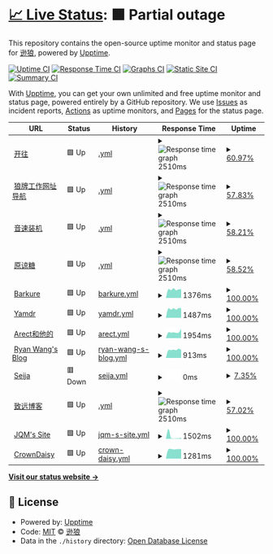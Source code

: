 # [📈 Live Status](https://volfclub.github.io/travellings-upptime): <!--live status--> **🟧 Partial outage**

This repository contains the open-source uptime monitor and status page for [逊狼](volf.club), powered by [Upptime](https://github.com/upptime/upptime).

[![Uptime CI](https://github.com/volfclub/travellings-upptime/workflows/Uptime%20CI/badge.svg)](https://github.com/volfclub/travellings-upptime/actions?query=workflow%3A%22Uptime+CI%22)
[![Response Time CI](https://github.com/volfclub/travellings-upptime/workflows/Response%20Time%20CI/badge.svg)](https://github.com/volfclub/travellings-upptime/actions?query=workflow%3A%22Response+Time+CI%22)
[![Graphs CI](https://github.com/volfclub/travellings-upptime/workflows/Graphs%20CI/badge.svg)](https://github.com/volfclub/travellings-upptime/actions?query=workflow%3A%22Graphs+CI%22)
[![Static Site CI](https://github.com/volfclub/travellings-upptime/workflows/Static%20Site%20CI/badge.svg)](https://github.com/volfclub/travellings-upptime/actions?query=workflow%3A%22Static+Site+CI%22)
[![Summary CI](https://github.com/volfclub/travellings-upptime/workflows/Summary%20CI/badge.svg)](https://github.com/volfclub/travellings-upptime/actions?query=workflow%3A%22Summary+CI%22)

With [Upptime](https://upptime.js.org), you can get your own unlimited and free uptime monitor and status page, powered entirely by a GitHub repository. We use [Issues](https://github.com/volfclub/travellings-upptime/issues) as incident reports, [Actions](https://github.com/volfclub/travellings-upptime/actions) as uptime monitors, and [Pages](https://volfclub.github.io/travellings-upptime) for the status page.

<!--start: status pages-->
<!-- This summary is generated by Upptime (https://github.com/upptime/upptime) -->
<!-- Do not edit this manually, your changes will be overwritten -->
<!-- prettier-ignore -->
| URL | Status | History | Response Time | Uptime |
| --- | ------ | ------- | ------------- | ------ |
| <img alt="" src="https://favicons.githubusercontent.com/travellings.now.sh" height="13"> [开往](https://travellings.now.sh) | 🟩 Up | [.yml](https://github.com/volfclub/travellings-upptime/commits/HEAD/history/.yml) | <details><summary><img alt="Response time graph" src="./graphs//response-time-week.png" height="20"> 2510ms</summary><br><a href="https://volfclub.github.io/travellings-upptime/history/"><img alt="Response time 2510" src="https://img.shields.io/endpoint?url=https%3A%2F%2Fraw.githubusercontent.com%2Fvolfclub%2Ftravellings-upptime%2FHEAD%2Fapi%2F%2Fresponse-time.json"></a><br><a href="https://volfclub.github.io/travellings-upptime/history/"><img alt="24-hour response time 2510" src="https://img.shields.io/endpoint?url=https%3A%2F%2Fraw.githubusercontent.com%2Fvolfclub%2Ftravellings-upptime%2FHEAD%2Fapi%2F%2Fresponse-time-day.json"></a><br><a href="https://volfclub.github.io/travellings-upptime/history/"><img alt="7-day response time 2510" src="https://img.shields.io/endpoint?url=https%3A%2F%2Fraw.githubusercontent.com%2Fvolfclub%2Ftravellings-upptime%2FHEAD%2Fapi%2F%2Fresponse-time-week.json"></a><br><a href="https://volfclub.github.io/travellings-upptime/history/"><img alt="30-day response time 2510" src="https://img.shields.io/endpoint?url=https%3A%2F%2Fraw.githubusercontent.com%2Fvolfclub%2Ftravellings-upptime%2FHEAD%2Fapi%2F%2Fresponse-time-month.json"></a><br><a href="https://volfclub.github.io/travellings-upptime/history/"><img alt="1-year response time 2510" src="https://img.shields.io/endpoint?url=https%3A%2F%2Fraw.githubusercontent.com%2Fvolfclub%2Ftravellings-upptime%2FHEAD%2Fapi%2F%2Fresponse-time-year.json"></a></details> | <details><summary><a href="https://volfclub.github.io/travellings-upptime/history/">60.97%</a></summary><a href="https://volfclub.github.io/travellings-upptime/history/"><img alt="All-time uptime 60.97%" src="https://img.shields.io/endpoint?url=https%3A%2F%2Fraw.githubusercontent.com%2Fvolfclub%2Ftravellings-upptime%2FHEAD%2Fapi%2F%2Fuptime.json"></a><br><a href="https://volfclub.github.io/travellings-upptime/history/"><img alt="24-hour uptime 60.97%" src="https://img.shields.io/endpoint?url=https%3A%2F%2Fraw.githubusercontent.com%2Fvolfclub%2Ftravellings-upptime%2FHEAD%2Fapi%2F%2Fuptime-day.json"></a><br><a href="https://volfclub.github.io/travellings-upptime/history/"><img alt="7-day uptime 60.97%" src="https://img.shields.io/endpoint?url=https%3A%2F%2Fraw.githubusercontent.com%2Fvolfclub%2Ftravellings-upptime%2FHEAD%2Fapi%2F%2Fuptime-week.json"></a><br><a href="https://volfclub.github.io/travellings-upptime/history/"><img alt="30-day uptime 60.97%" src="https://img.shields.io/endpoint?url=https%3A%2F%2Fraw.githubusercontent.com%2Fvolfclub%2Ftravellings-upptime%2FHEAD%2Fapi%2F%2Fuptime-month.json"></a><br><a href="https://volfclub.github.io/travellings-upptime/history/"><img alt="1-year uptime 60.97%" src="https://img.shields.io/endpoint?url=https%3A%2F%2Fraw.githubusercontent.com%2Fvolfclub%2Ftravellings-upptime%2FHEAD%2Fapi%2F%2Fuptime-year.json"></a></details>
| <img alt="" src="https://favicons.githubusercontent.com/www.volf.club" height="13"> [狼牌工作网址导航](https://www.volf.club) | 🟩 Up | [.yml](https://github.com/volfclub/travellings-upptime/commits/HEAD/history/.yml) | <details><summary><img alt="Response time graph" src="./graphs//response-time-week.png" height="20"> 2510ms</summary><br><a href="https://volfclub.github.io/travellings-upptime/history/"><img alt="Response time 2510" src="https://img.shields.io/endpoint?url=https%3A%2F%2Fraw.githubusercontent.com%2Fvolfclub%2Ftravellings-upptime%2FHEAD%2Fapi%2F%2Fresponse-time.json"></a><br><a href="https://volfclub.github.io/travellings-upptime/history/"><img alt="24-hour response time 2510" src="https://img.shields.io/endpoint?url=https%3A%2F%2Fraw.githubusercontent.com%2Fvolfclub%2Ftravellings-upptime%2FHEAD%2Fapi%2F%2Fresponse-time-day.json"></a><br><a href="https://volfclub.github.io/travellings-upptime/history/"><img alt="7-day response time 2510" src="https://img.shields.io/endpoint?url=https%3A%2F%2Fraw.githubusercontent.com%2Fvolfclub%2Ftravellings-upptime%2FHEAD%2Fapi%2F%2Fresponse-time-week.json"></a><br><a href="https://volfclub.github.io/travellings-upptime/history/"><img alt="30-day response time 2510" src="https://img.shields.io/endpoint?url=https%3A%2F%2Fraw.githubusercontent.com%2Fvolfclub%2Ftravellings-upptime%2FHEAD%2Fapi%2F%2Fresponse-time-month.json"></a><br><a href="https://volfclub.github.io/travellings-upptime/history/"><img alt="1-year response time 2510" src="https://img.shields.io/endpoint?url=https%3A%2F%2Fraw.githubusercontent.com%2Fvolfclub%2Ftravellings-upptime%2FHEAD%2Fapi%2F%2Fresponse-time-year.json"></a></details> | <details><summary><a href="https://volfclub.github.io/travellings-upptime/history/">57.83%</a></summary><a href="https://volfclub.github.io/travellings-upptime/history/"><img alt="All-time uptime 57.83%" src="https://img.shields.io/endpoint?url=https%3A%2F%2Fraw.githubusercontent.com%2Fvolfclub%2Ftravellings-upptime%2FHEAD%2Fapi%2F%2Fuptime.json"></a><br><a href="https://volfclub.github.io/travellings-upptime/history/"><img alt="24-hour uptime 57.83%" src="https://img.shields.io/endpoint?url=https%3A%2F%2Fraw.githubusercontent.com%2Fvolfclub%2Ftravellings-upptime%2FHEAD%2Fapi%2F%2Fuptime-day.json"></a><br><a href="https://volfclub.github.io/travellings-upptime/history/"><img alt="7-day uptime 57.83%" src="https://img.shields.io/endpoint?url=https%3A%2F%2Fraw.githubusercontent.com%2Fvolfclub%2Ftravellings-upptime%2FHEAD%2Fapi%2F%2Fuptime-week.json"></a><br><a href="https://volfclub.github.io/travellings-upptime/history/"><img alt="30-day uptime 57.83%" src="https://img.shields.io/endpoint?url=https%3A%2F%2Fraw.githubusercontent.com%2Fvolfclub%2Ftravellings-upptime%2FHEAD%2Fapi%2F%2Fuptime-month.json"></a><br><a href="https://volfclub.github.io/travellings-upptime/history/"><img alt="1-year uptime 57.83%" src="https://img.shields.io/endpoint?url=https%3A%2F%2Fraw.githubusercontent.com%2Fvolfclub%2Ftravellings-upptime%2FHEAD%2Fapi%2F%2Fuptime-year.json"></a></details>
| <img alt="" src="https://favicons.githubusercontent.com/sonic.volf.club" height="13"> [音速装机](https://sonic.volf.club) | 🟩 Up | [.yml](https://github.com/volfclub/travellings-upptime/commits/HEAD/history/.yml) | <details><summary><img alt="Response time graph" src="./graphs//response-time-week.png" height="20"> 2510ms</summary><br><a href="https://volfclub.github.io/travellings-upptime/history/"><img alt="Response time 2510" src="https://img.shields.io/endpoint?url=https%3A%2F%2Fraw.githubusercontent.com%2Fvolfclub%2Ftravellings-upptime%2FHEAD%2Fapi%2F%2Fresponse-time.json"></a><br><a href="https://volfclub.github.io/travellings-upptime/history/"><img alt="24-hour response time 2510" src="https://img.shields.io/endpoint?url=https%3A%2F%2Fraw.githubusercontent.com%2Fvolfclub%2Ftravellings-upptime%2FHEAD%2Fapi%2F%2Fresponse-time-day.json"></a><br><a href="https://volfclub.github.io/travellings-upptime/history/"><img alt="7-day response time 2510" src="https://img.shields.io/endpoint?url=https%3A%2F%2Fraw.githubusercontent.com%2Fvolfclub%2Ftravellings-upptime%2FHEAD%2Fapi%2F%2Fresponse-time-week.json"></a><br><a href="https://volfclub.github.io/travellings-upptime/history/"><img alt="30-day response time 2510" src="https://img.shields.io/endpoint?url=https%3A%2F%2Fraw.githubusercontent.com%2Fvolfclub%2Ftravellings-upptime%2FHEAD%2Fapi%2F%2Fresponse-time-month.json"></a><br><a href="https://volfclub.github.io/travellings-upptime/history/"><img alt="1-year response time 2510" src="https://img.shields.io/endpoint?url=https%3A%2F%2Fraw.githubusercontent.com%2Fvolfclub%2Ftravellings-upptime%2FHEAD%2Fapi%2F%2Fresponse-time-year.json"></a></details> | <details><summary><a href="https://volfclub.github.io/travellings-upptime/history/">58.21%</a></summary><a href="https://volfclub.github.io/travellings-upptime/history/"><img alt="All-time uptime 58.21%" src="https://img.shields.io/endpoint?url=https%3A%2F%2Fraw.githubusercontent.com%2Fvolfclub%2Ftravellings-upptime%2FHEAD%2Fapi%2F%2Fuptime.json"></a><br><a href="https://volfclub.github.io/travellings-upptime/history/"><img alt="24-hour uptime 58.21%" src="https://img.shields.io/endpoint?url=https%3A%2F%2Fraw.githubusercontent.com%2Fvolfclub%2Ftravellings-upptime%2FHEAD%2Fapi%2F%2Fuptime-day.json"></a><br><a href="https://volfclub.github.io/travellings-upptime/history/"><img alt="7-day uptime 58.21%" src="https://img.shields.io/endpoint?url=https%3A%2F%2Fraw.githubusercontent.com%2Fvolfclub%2Ftravellings-upptime%2FHEAD%2Fapi%2F%2Fuptime-week.json"></a><br><a href="https://volfclub.github.io/travellings-upptime/history/"><img alt="30-day uptime 58.21%" src="https://img.shields.io/endpoint?url=https%3A%2F%2Fraw.githubusercontent.com%2Fvolfclub%2Ftravellings-upptime%2FHEAD%2Fapi%2F%2Fuptime-month.json"></a><br><a href="https://volfclub.github.io/travellings-upptime/history/"><img alt="1-year uptime 58.21%" src="https://img.shields.io/endpoint?url=https%3A%2F%2Fraw.githubusercontent.com%2Fvolfclub%2Ftravellings-upptime%2FHEAD%2Fapi%2F%2Fuptime-year.json"></a></details>
| <img alt="" src="https://favicons.githubusercontent.com/yltang.cn" height="13"> [原谅糖](https://yltang.cn) | 🟩 Up | [.yml](https://github.com/volfclub/travellings-upptime/commits/HEAD/history/.yml) | <details><summary><img alt="Response time graph" src="./graphs//response-time-week.png" height="20"> 2510ms</summary><br><a href="https://volfclub.github.io/travellings-upptime/history/"><img alt="Response time 2510" src="https://img.shields.io/endpoint?url=https%3A%2F%2Fraw.githubusercontent.com%2Fvolfclub%2Ftravellings-upptime%2FHEAD%2Fapi%2F%2Fresponse-time.json"></a><br><a href="https://volfclub.github.io/travellings-upptime/history/"><img alt="24-hour response time 2510" src="https://img.shields.io/endpoint?url=https%3A%2F%2Fraw.githubusercontent.com%2Fvolfclub%2Ftravellings-upptime%2FHEAD%2Fapi%2F%2Fresponse-time-day.json"></a><br><a href="https://volfclub.github.io/travellings-upptime/history/"><img alt="7-day response time 2510" src="https://img.shields.io/endpoint?url=https%3A%2F%2Fraw.githubusercontent.com%2Fvolfclub%2Ftravellings-upptime%2FHEAD%2Fapi%2F%2Fresponse-time-week.json"></a><br><a href="https://volfclub.github.io/travellings-upptime/history/"><img alt="30-day response time 2510" src="https://img.shields.io/endpoint?url=https%3A%2F%2Fraw.githubusercontent.com%2Fvolfclub%2Ftravellings-upptime%2FHEAD%2Fapi%2F%2Fresponse-time-month.json"></a><br><a href="https://volfclub.github.io/travellings-upptime/history/"><img alt="1-year response time 2510" src="https://img.shields.io/endpoint?url=https%3A%2F%2Fraw.githubusercontent.com%2Fvolfclub%2Ftravellings-upptime%2FHEAD%2Fapi%2F%2Fresponse-time-year.json"></a></details> | <details><summary><a href="https://volfclub.github.io/travellings-upptime/history/">58.52%</a></summary><a href="https://volfclub.github.io/travellings-upptime/history/"><img alt="All-time uptime 58.52%" src="https://img.shields.io/endpoint?url=https%3A%2F%2Fraw.githubusercontent.com%2Fvolfclub%2Ftravellings-upptime%2FHEAD%2Fapi%2F%2Fuptime.json"></a><br><a href="https://volfclub.github.io/travellings-upptime/history/"><img alt="24-hour uptime 58.52%" src="https://img.shields.io/endpoint?url=https%3A%2F%2Fraw.githubusercontent.com%2Fvolfclub%2Ftravellings-upptime%2FHEAD%2Fapi%2F%2Fuptime-day.json"></a><br><a href="https://volfclub.github.io/travellings-upptime/history/"><img alt="7-day uptime 58.52%" src="https://img.shields.io/endpoint?url=https%3A%2F%2Fraw.githubusercontent.com%2Fvolfclub%2Ftravellings-upptime%2FHEAD%2Fapi%2F%2Fuptime-week.json"></a><br><a href="https://volfclub.github.io/travellings-upptime/history/"><img alt="30-day uptime 58.52%" src="https://img.shields.io/endpoint?url=https%3A%2F%2Fraw.githubusercontent.com%2Fvolfclub%2Ftravellings-upptime%2FHEAD%2Fapi%2F%2Fuptime-month.json"></a><br><a href="https://volfclub.github.io/travellings-upptime/history/"><img alt="1-year uptime 58.52%" src="https://img.shields.io/endpoint?url=https%3A%2F%2Fraw.githubusercontent.com%2Fvolfclub%2Ftravellings-upptime%2FHEAD%2Fapi%2F%2Fuptime-year.json"></a></details>
| <img alt="" src="https://favicons.githubusercontent.com/guguga.cn" height="13"> [Barkure](https://guguga.cn) | 🟩 Up | [barkure.yml](https://github.com/volfclub/travellings-upptime/commits/HEAD/history/barkure.yml) | <details><summary><img alt="Response time graph" src="./graphs/barkure/response-time-week.png" height="20"> 1376ms</summary><br><a href="https://volfclub.github.io/travellings-upptime/history/barkure"><img alt="Response time 1376" src="https://img.shields.io/endpoint?url=https%3A%2F%2Fraw.githubusercontent.com%2Fvolfclub%2Ftravellings-upptime%2FHEAD%2Fapi%2Fbarkure%2Fresponse-time.json"></a><br><a href="https://volfclub.github.io/travellings-upptime/history/barkure"><img alt="24-hour response time 1376" src="https://img.shields.io/endpoint?url=https%3A%2F%2Fraw.githubusercontent.com%2Fvolfclub%2Ftravellings-upptime%2FHEAD%2Fapi%2Fbarkure%2Fresponse-time-day.json"></a><br><a href="https://volfclub.github.io/travellings-upptime/history/barkure"><img alt="7-day response time 1376" src="https://img.shields.io/endpoint?url=https%3A%2F%2Fraw.githubusercontent.com%2Fvolfclub%2Ftravellings-upptime%2FHEAD%2Fapi%2Fbarkure%2Fresponse-time-week.json"></a><br><a href="https://volfclub.github.io/travellings-upptime/history/barkure"><img alt="30-day response time 1376" src="https://img.shields.io/endpoint?url=https%3A%2F%2Fraw.githubusercontent.com%2Fvolfclub%2Ftravellings-upptime%2FHEAD%2Fapi%2Fbarkure%2Fresponse-time-month.json"></a><br><a href="https://volfclub.github.io/travellings-upptime/history/barkure"><img alt="1-year response time 1376" src="https://img.shields.io/endpoint?url=https%3A%2F%2Fraw.githubusercontent.com%2Fvolfclub%2Ftravellings-upptime%2FHEAD%2Fapi%2Fbarkure%2Fresponse-time-year.json"></a></details> | <details><summary><a href="https://volfclub.github.io/travellings-upptime/history/barkure">100.00%</a></summary><a href="https://volfclub.github.io/travellings-upptime/history/barkure"><img alt="All-time uptime 100.00%" src="https://img.shields.io/endpoint?url=https%3A%2F%2Fraw.githubusercontent.com%2Fvolfclub%2Ftravellings-upptime%2FHEAD%2Fapi%2Fbarkure%2Fuptime.json"></a><br><a href="https://volfclub.github.io/travellings-upptime/history/barkure"><img alt="24-hour uptime 100.00%" src="https://img.shields.io/endpoint?url=https%3A%2F%2Fraw.githubusercontent.com%2Fvolfclub%2Ftravellings-upptime%2FHEAD%2Fapi%2Fbarkure%2Fuptime-day.json"></a><br><a href="https://volfclub.github.io/travellings-upptime/history/barkure"><img alt="7-day uptime 100.00%" src="https://img.shields.io/endpoint?url=https%3A%2F%2Fraw.githubusercontent.com%2Fvolfclub%2Ftravellings-upptime%2FHEAD%2Fapi%2Fbarkure%2Fuptime-week.json"></a><br><a href="https://volfclub.github.io/travellings-upptime/history/barkure"><img alt="30-day uptime 100.00%" src="https://img.shields.io/endpoint?url=https%3A%2F%2Fraw.githubusercontent.com%2Fvolfclub%2Ftravellings-upptime%2FHEAD%2Fapi%2Fbarkure%2Fuptime-month.json"></a><br><a href="https://volfclub.github.io/travellings-upptime/history/barkure"><img alt="1-year uptime 100.00%" src="https://img.shields.io/endpoint?url=https%3A%2F%2Fraw.githubusercontent.com%2Fvolfclub%2Ftravellings-upptime%2FHEAD%2Fapi%2Fbarkure%2Fuptime-year.json"></a></details>
| <img alt="" src="https://favicons.githubusercontent.com/www.yamdr.cn" height="13"> [Yamdr](https://www.yamdr.cn) | 🟩 Up | [yamdr.yml](https://github.com/volfclub/travellings-upptime/commits/HEAD/history/yamdr.yml) | <details><summary><img alt="Response time graph" src="./graphs/yamdr/response-time-week.png" height="20"> 1487ms</summary><br><a href="https://volfclub.github.io/travellings-upptime/history/yamdr"><img alt="Response time 1487" src="https://img.shields.io/endpoint?url=https%3A%2F%2Fraw.githubusercontent.com%2Fvolfclub%2Ftravellings-upptime%2FHEAD%2Fapi%2Fyamdr%2Fresponse-time.json"></a><br><a href="https://volfclub.github.io/travellings-upptime/history/yamdr"><img alt="24-hour response time 1487" src="https://img.shields.io/endpoint?url=https%3A%2F%2Fraw.githubusercontent.com%2Fvolfclub%2Ftravellings-upptime%2FHEAD%2Fapi%2Fyamdr%2Fresponse-time-day.json"></a><br><a href="https://volfclub.github.io/travellings-upptime/history/yamdr"><img alt="7-day response time 1487" src="https://img.shields.io/endpoint?url=https%3A%2F%2Fraw.githubusercontent.com%2Fvolfclub%2Ftravellings-upptime%2FHEAD%2Fapi%2Fyamdr%2Fresponse-time-week.json"></a><br><a href="https://volfclub.github.io/travellings-upptime/history/yamdr"><img alt="30-day response time 1487" src="https://img.shields.io/endpoint?url=https%3A%2F%2Fraw.githubusercontent.com%2Fvolfclub%2Ftravellings-upptime%2FHEAD%2Fapi%2Fyamdr%2Fresponse-time-month.json"></a><br><a href="https://volfclub.github.io/travellings-upptime/history/yamdr"><img alt="1-year response time 1487" src="https://img.shields.io/endpoint?url=https%3A%2F%2Fraw.githubusercontent.com%2Fvolfclub%2Ftravellings-upptime%2FHEAD%2Fapi%2Fyamdr%2Fresponse-time-year.json"></a></details> | <details><summary><a href="https://volfclub.github.io/travellings-upptime/history/yamdr">100.00%</a></summary><a href="https://volfclub.github.io/travellings-upptime/history/yamdr"><img alt="All-time uptime 100.00%" src="https://img.shields.io/endpoint?url=https%3A%2F%2Fraw.githubusercontent.com%2Fvolfclub%2Ftravellings-upptime%2FHEAD%2Fapi%2Fyamdr%2Fuptime.json"></a><br><a href="https://volfclub.github.io/travellings-upptime/history/yamdr"><img alt="24-hour uptime 100.00%" src="https://img.shields.io/endpoint?url=https%3A%2F%2Fraw.githubusercontent.com%2Fvolfclub%2Ftravellings-upptime%2FHEAD%2Fapi%2Fyamdr%2Fuptime-day.json"></a><br><a href="https://volfclub.github.io/travellings-upptime/history/yamdr"><img alt="7-day uptime 100.00%" src="https://img.shields.io/endpoint?url=https%3A%2F%2Fraw.githubusercontent.com%2Fvolfclub%2Ftravellings-upptime%2FHEAD%2Fapi%2Fyamdr%2Fuptime-week.json"></a><br><a href="https://volfclub.github.io/travellings-upptime/history/yamdr"><img alt="30-day uptime 100.00%" src="https://img.shields.io/endpoint?url=https%3A%2F%2Fraw.githubusercontent.com%2Fvolfclub%2Ftravellings-upptime%2FHEAD%2Fapi%2Fyamdr%2Fuptime-month.json"></a><br><a href="https://volfclub.github.io/travellings-upptime/history/yamdr"><img alt="1-year uptime 100.00%" src="https://img.shields.io/endpoint?url=https%3A%2F%2Fraw.githubusercontent.com%2Fvolfclub%2Ftravellings-upptime%2FHEAD%2Fapi%2Fyamdr%2Fuptime-year.json"></a></details>
| <img alt="" src="https://favicons.githubusercontent.com/www.kanofans.com" height="13"> [Arect和他的](https://www.kanofans.com) | 🟩 Up | [arect.yml](https://github.com/volfclub/travellings-upptime/commits/HEAD/history/arect.yml) | <details><summary><img alt="Response time graph" src="./graphs/arect/response-time-week.png" height="20"> 1954ms</summary><br><a href="https://volfclub.github.io/travellings-upptime/history/arect"><img alt="Response time 1954" src="https://img.shields.io/endpoint?url=https%3A%2F%2Fraw.githubusercontent.com%2Fvolfclub%2Ftravellings-upptime%2FHEAD%2Fapi%2Farect%2Fresponse-time.json"></a><br><a href="https://volfclub.github.io/travellings-upptime/history/arect"><img alt="24-hour response time 1954" src="https://img.shields.io/endpoint?url=https%3A%2F%2Fraw.githubusercontent.com%2Fvolfclub%2Ftravellings-upptime%2FHEAD%2Fapi%2Farect%2Fresponse-time-day.json"></a><br><a href="https://volfclub.github.io/travellings-upptime/history/arect"><img alt="7-day response time 1954" src="https://img.shields.io/endpoint?url=https%3A%2F%2Fraw.githubusercontent.com%2Fvolfclub%2Ftravellings-upptime%2FHEAD%2Fapi%2Farect%2Fresponse-time-week.json"></a><br><a href="https://volfclub.github.io/travellings-upptime/history/arect"><img alt="30-day response time 1954" src="https://img.shields.io/endpoint?url=https%3A%2F%2Fraw.githubusercontent.com%2Fvolfclub%2Ftravellings-upptime%2FHEAD%2Fapi%2Farect%2Fresponse-time-month.json"></a><br><a href="https://volfclub.github.io/travellings-upptime/history/arect"><img alt="1-year response time 1954" src="https://img.shields.io/endpoint?url=https%3A%2F%2Fraw.githubusercontent.com%2Fvolfclub%2Ftravellings-upptime%2FHEAD%2Fapi%2Farect%2Fresponse-time-year.json"></a></details> | <details><summary><a href="https://volfclub.github.io/travellings-upptime/history/arect">100.00%</a></summary><a href="https://volfclub.github.io/travellings-upptime/history/arect"><img alt="All-time uptime 100.00%" src="https://img.shields.io/endpoint?url=https%3A%2F%2Fraw.githubusercontent.com%2Fvolfclub%2Ftravellings-upptime%2FHEAD%2Fapi%2Farect%2Fuptime.json"></a><br><a href="https://volfclub.github.io/travellings-upptime/history/arect"><img alt="24-hour uptime 100.00%" src="https://img.shields.io/endpoint?url=https%3A%2F%2Fraw.githubusercontent.com%2Fvolfclub%2Ftravellings-upptime%2FHEAD%2Fapi%2Farect%2Fuptime-day.json"></a><br><a href="https://volfclub.github.io/travellings-upptime/history/arect"><img alt="7-day uptime 100.00%" src="https://img.shields.io/endpoint?url=https%3A%2F%2Fraw.githubusercontent.com%2Fvolfclub%2Ftravellings-upptime%2FHEAD%2Fapi%2Farect%2Fuptime-week.json"></a><br><a href="https://volfclub.github.io/travellings-upptime/history/arect"><img alt="30-day uptime 100.00%" src="https://img.shields.io/endpoint?url=https%3A%2F%2Fraw.githubusercontent.com%2Fvolfclub%2Ftravellings-upptime%2FHEAD%2Fapi%2Farect%2Fuptime-month.json"></a><br><a href="https://volfclub.github.io/travellings-upptime/history/arect"><img alt="1-year uptime 100.00%" src="https://img.shields.io/endpoint?url=https%3A%2F%2Fraw.githubusercontent.com%2Fvolfclub%2Ftravellings-upptime%2FHEAD%2Fapi%2Farect%2Fuptime-year.json"></a></details>
| <img alt="" src="https://favicons.githubusercontent.com/ryanc.cc" height="13"> [Ryan Wang's Blog](https://ryanc.cc) | 🟩 Up | [ryan-wang-s-blog.yml](https://github.com/volfclub/travellings-upptime/commits/HEAD/history/ryan-wang-s-blog.yml) | <details><summary><img alt="Response time graph" src="./graphs/ryan-wang-s-blog/response-time-week.png" height="20"> 913ms</summary><br><a href="https://volfclub.github.io/travellings-upptime/history/ryan-wang-s-blog"><img alt="Response time 913" src="https://img.shields.io/endpoint?url=https%3A%2F%2Fraw.githubusercontent.com%2Fvolfclub%2Ftravellings-upptime%2FHEAD%2Fapi%2Fryan-wang-s-blog%2Fresponse-time.json"></a><br><a href="https://volfclub.github.io/travellings-upptime/history/ryan-wang-s-blog"><img alt="24-hour response time 913" src="https://img.shields.io/endpoint?url=https%3A%2F%2Fraw.githubusercontent.com%2Fvolfclub%2Ftravellings-upptime%2FHEAD%2Fapi%2Fryan-wang-s-blog%2Fresponse-time-day.json"></a><br><a href="https://volfclub.github.io/travellings-upptime/history/ryan-wang-s-blog"><img alt="7-day response time 913" src="https://img.shields.io/endpoint?url=https%3A%2F%2Fraw.githubusercontent.com%2Fvolfclub%2Ftravellings-upptime%2FHEAD%2Fapi%2Fryan-wang-s-blog%2Fresponse-time-week.json"></a><br><a href="https://volfclub.github.io/travellings-upptime/history/ryan-wang-s-blog"><img alt="30-day response time 913" src="https://img.shields.io/endpoint?url=https%3A%2F%2Fraw.githubusercontent.com%2Fvolfclub%2Ftravellings-upptime%2FHEAD%2Fapi%2Fryan-wang-s-blog%2Fresponse-time-month.json"></a><br><a href="https://volfclub.github.io/travellings-upptime/history/ryan-wang-s-blog"><img alt="1-year response time 913" src="https://img.shields.io/endpoint?url=https%3A%2F%2Fraw.githubusercontent.com%2Fvolfclub%2Ftravellings-upptime%2FHEAD%2Fapi%2Fryan-wang-s-blog%2Fresponse-time-year.json"></a></details> | <details><summary><a href="https://volfclub.github.io/travellings-upptime/history/ryan-wang-s-blog">100.00%</a></summary><a href="https://volfclub.github.io/travellings-upptime/history/ryan-wang-s-blog"><img alt="All-time uptime 100.00%" src="https://img.shields.io/endpoint?url=https%3A%2F%2Fraw.githubusercontent.com%2Fvolfclub%2Ftravellings-upptime%2FHEAD%2Fapi%2Fryan-wang-s-blog%2Fuptime.json"></a><br><a href="https://volfclub.github.io/travellings-upptime/history/ryan-wang-s-blog"><img alt="24-hour uptime 100.00%" src="https://img.shields.io/endpoint?url=https%3A%2F%2Fraw.githubusercontent.com%2Fvolfclub%2Ftravellings-upptime%2FHEAD%2Fapi%2Fryan-wang-s-blog%2Fuptime-day.json"></a><br><a href="https://volfclub.github.io/travellings-upptime/history/ryan-wang-s-blog"><img alt="7-day uptime 100.00%" src="https://img.shields.io/endpoint?url=https%3A%2F%2Fraw.githubusercontent.com%2Fvolfclub%2Ftravellings-upptime%2FHEAD%2Fapi%2Fryan-wang-s-blog%2Fuptime-week.json"></a><br><a href="https://volfclub.github.io/travellings-upptime/history/ryan-wang-s-blog"><img alt="30-day uptime 100.00%" src="https://img.shields.io/endpoint?url=https%3A%2F%2Fraw.githubusercontent.com%2Fvolfclub%2Ftravellings-upptime%2FHEAD%2Fapi%2Fryan-wang-s-blog%2Fuptime-month.json"></a><br><a href="https://volfclub.github.io/travellings-upptime/history/ryan-wang-s-blog"><img alt="1-year uptime 100.00%" src="https://img.shields.io/endpoint?url=https%3A%2F%2Fraw.githubusercontent.com%2Fvolfclub%2Ftravellings-upptime%2FHEAD%2Fapi%2Fryan-wang-s-blog%2Fuptime-year.json"></a></details>
| <img alt="" src="https://favicons.githubusercontent.com/seija.me" height="13"> [Seija](https://seija.me) | 🟥 Down | [seija.yml](https://github.com/volfclub/travellings-upptime/commits/HEAD/history/seija.yml) | <details><summary><img alt="Response time graph" src="./graphs/seija/response-time-week.png" height="20"> 0ms</summary><br><a href="https://volfclub.github.io/travellings-upptime/history/seija"><img alt="Response time 0" src="https://img.shields.io/endpoint?url=https%3A%2F%2Fraw.githubusercontent.com%2Fvolfclub%2Ftravellings-upptime%2FHEAD%2Fapi%2Fseija%2Fresponse-time.json"></a><br><a href="https://volfclub.github.io/travellings-upptime/history/seija"><img alt="24-hour response time 0" src="https://img.shields.io/endpoint?url=https%3A%2F%2Fraw.githubusercontent.com%2Fvolfclub%2Ftravellings-upptime%2FHEAD%2Fapi%2Fseija%2Fresponse-time-day.json"></a><br><a href="https://volfclub.github.io/travellings-upptime/history/seija"><img alt="7-day response time 0" src="https://img.shields.io/endpoint?url=https%3A%2F%2Fraw.githubusercontent.com%2Fvolfclub%2Ftravellings-upptime%2FHEAD%2Fapi%2Fseija%2Fresponse-time-week.json"></a><br><a href="https://volfclub.github.io/travellings-upptime/history/seija"><img alt="30-day response time 0" src="https://img.shields.io/endpoint?url=https%3A%2F%2Fraw.githubusercontent.com%2Fvolfclub%2Ftravellings-upptime%2FHEAD%2Fapi%2Fseija%2Fresponse-time-month.json"></a><br><a href="https://volfclub.github.io/travellings-upptime/history/seija"><img alt="1-year response time 0" src="https://img.shields.io/endpoint?url=https%3A%2F%2Fraw.githubusercontent.com%2Fvolfclub%2Ftravellings-upptime%2FHEAD%2Fapi%2Fseija%2Fresponse-time-year.json"></a></details> | <details><summary><a href="https://volfclub.github.io/travellings-upptime/history/seija">7.35%</a></summary><a href="https://volfclub.github.io/travellings-upptime/history/seija"><img alt="All-time uptime 7.35%" src="https://img.shields.io/endpoint?url=https%3A%2F%2Fraw.githubusercontent.com%2Fvolfclub%2Ftravellings-upptime%2FHEAD%2Fapi%2Fseija%2Fuptime.json"></a><br><a href="https://volfclub.github.io/travellings-upptime/history/seija"><img alt="24-hour uptime 7.35%" src="https://img.shields.io/endpoint?url=https%3A%2F%2Fraw.githubusercontent.com%2Fvolfclub%2Ftravellings-upptime%2FHEAD%2Fapi%2Fseija%2Fuptime-day.json"></a><br><a href="https://volfclub.github.io/travellings-upptime/history/seija"><img alt="7-day uptime 7.35%" src="https://img.shields.io/endpoint?url=https%3A%2F%2Fraw.githubusercontent.com%2Fvolfclub%2Ftravellings-upptime%2FHEAD%2Fapi%2Fseija%2Fuptime-week.json"></a><br><a href="https://volfclub.github.io/travellings-upptime/history/seija"><img alt="30-day uptime 7.35%" src="https://img.shields.io/endpoint?url=https%3A%2F%2Fraw.githubusercontent.com%2Fvolfclub%2Ftravellings-upptime%2FHEAD%2Fapi%2Fseija%2Fuptime-month.json"></a><br><a href="https://volfclub.github.io/travellings-upptime/history/seija"><img alt="1-year uptime 7.35%" src="https://img.shields.io/endpoint?url=https%3A%2F%2Fraw.githubusercontent.com%2Fvolfclub%2Ftravellings-upptime%2FHEAD%2Fapi%2Fseija%2Fuptime-year.json"></a></details>
| <img alt="" src="https://favicons.githubusercontent.com/blog.uniartisan.com" height="13"> [致远博客](https://blog.uniartisan.com) | 🟩 Up | [.yml](https://github.com/volfclub/travellings-upptime/commits/HEAD/history/.yml) | <details><summary><img alt="Response time graph" src="./graphs//response-time-week.png" height="20"> 2510ms</summary><br><a href="https://volfclub.github.io/travellings-upptime/history/"><img alt="Response time 2510" src="https://img.shields.io/endpoint?url=https%3A%2F%2Fraw.githubusercontent.com%2Fvolfclub%2Ftravellings-upptime%2FHEAD%2Fapi%2F%2Fresponse-time.json"></a><br><a href="https://volfclub.github.io/travellings-upptime/history/"><img alt="24-hour response time 2510" src="https://img.shields.io/endpoint?url=https%3A%2F%2Fraw.githubusercontent.com%2Fvolfclub%2Ftravellings-upptime%2FHEAD%2Fapi%2F%2Fresponse-time-day.json"></a><br><a href="https://volfclub.github.io/travellings-upptime/history/"><img alt="7-day response time 2510" src="https://img.shields.io/endpoint?url=https%3A%2F%2Fraw.githubusercontent.com%2Fvolfclub%2Ftravellings-upptime%2FHEAD%2Fapi%2F%2Fresponse-time-week.json"></a><br><a href="https://volfclub.github.io/travellings-upptime/history/"><img alt="30-day response time 2510" src="https://img.shields.io/endpoint?url=https%3A%2F%2Fraw.githubusercontent.com%2Fvolfclub%2Ftravellings-upptime%2FHEAD%2Fapi%2F%2Fresponse-time-month.json"></a><br><a href="https://volfclub.github.io/travellings-upptime/history/"><img alt="1-year response time 2510" src="https://img.shields.io/endpoint?url=https%3A%2F%2Fraw.githubusercontent.com%2Fvolfclub%2Ftravellings-upptime%2FHEAD%2Fapi%2F%2Fresponse-time-year.json"></a></details> | <details><summary><a href="https://volfclub.github.io/travellings-upptime/history/">57.02%</a></summary><a href="https://volfclub.github.io/travellings-upptime/history/"><img alt="All-time uptime 57.02%" src="https://img.shields.io/endpoint?url=https%3A%2F%2Fraw.githubusercontent.com%2Fvolfclub%2Ftravellings-upptime%2FHEAD%2Fapi%2F%2Fuptime.json"></a><br><a href="https://volfclub.github.io/travellings-upptime/history/"><img alt="24-hour uptime 57.02%" src="https://img.shields.io/endpoint?url=https%3A%2F%2Fraw.githubusercontent.com%2Fvolfclub%2Ftravellings-upptime%2FHEAD%2Fapi%2F%2Fuptime-day.json"></a><br><a href="https://volfclub.github.io/travellings-upptime/history/"><img alt="7-day uptime 57.02%" src="https://img.shields.io/endpoint?url=https%3A%2F%2Fraw.githubusercontent.com%2Fvolfclub%2Ftravellings-upptime%2FHEAD%2Fapi%2F%2Fuptime-week.json"></a><br><a href="https://volfclub.github.io/travellings-upptime/history/"><img alt="30-day uptime 57.02%" src="https://img.shields.io/endpoint?url=https%3A%2F%2Fraw.githubusercontent.com%2Fvolfclub%2Ftravellings-upptime%2FHEAD%2Fapi%2F%2Fuptime-month.json"></a><br><a href="https://volfclub.github.io/travellings-upptime/history/"><img alt="1-year uptime 57.02%" src="https://img.shields.io/endpoint?url=https%3A%2F%2Fraw.githubusercontent.com%2Fvolfclub%2Ftravellings-upptime%2FHEAD%2Fapi%2F%2Fuptime-year.json"></a></details>
| <img alt="" src="https://favicons.githubusercontent.com/jinqimu.xyz" height="13"> [JQM's Site](https://jinqimu.xyz) | 🟩 Up | [jqm-s-site.yml](https://github.com/volfclub/travellings-upptime/commits/HEAD/history/jqm-s-site.yml) | <details><summary><img alt="Response time graph" src="./graphs/jqm-s-site/response-time-week.png" height="20"> 1502ms</summary><br><a href="https://volfclub.github.io/travellings-upptime/history/jqm-s-site"><img alt="Response time 1502" src="https://img.shields.io/endpoint?url=https%3A%2F%2Fraw.githubusercontent.com%2Fvolfclub%2Ftravellings-upptime%2FHEAD%2Fapi%2Fjqm-s-site%2Fresponse-time.json"></a><br><a href="https://volfclub.github.io/travellings-upptime/history/jqm-s-site"><img alt="24-hour response time 1502" src="https://img.shields.io/endpoint?url=https%3A%2F%2Fraw.githubusercontent.com%2Fvolfclub%2Ftravellings-upptime%2FHEAD%2Fapi%2Fjqm-s-site%2Fresponse-time-day.json"></a><br><a href="https://volfclub.github.io/travellings-upptime/history/jqm-s-site"><img alt="7-day response time 1502" src="https://img.shields.io/endpoint?url=https%3A%2F%2Fraw.githubusercontent.com%2Fvolfclub%2Ftravellings-upptime%2FHEAD%2Fapi%2Fjqm-s-site%2Fresponse-time-week.json"></a><br><a href="https://volfclub.github.io/travellings-upptime/history/jqm-s-site"><img alt="30-day response time 1502" src="https://img.shields.io/endpoint?url=https%3A%2F%2Fraw.githubusercontent.com%2Fvolfclub%2Ftravellings-upptime%2FHEAD%2Fapi%2Fjqm-s-site%2Fresponse-time-month.json"></a><br><a href="https://volfclub.github.io/travellings-upptime/history/jqm-s-site"><img alt="1-year response time 1502" src="https://img.shields.io/endpoint?url=https%3A%2F%2Fraw.githubusercontent.com%2Fvolfclub%2Ftravellings-upptime%2FHEAD%2Fapi%2Fjqm-s-site%2Fresponse-time-year.json"></a></details> | <details><summary><a href="https://volfclub.github.io/travellings-upptime/history/jqm-s-site">100.00%</a></summary><a href="https://volfclub.github.io/travellings-upptime/history/jqm-s-site"><img alt="All-time uptime 100.00%" src="https://img.shields.io/endpoint?url=https%3A%2F%2Fraw.githubusercontent.com%2Fvolfclub%2Ftravellings-upptime%2FHEAD%2Fapi%2Fjqm-s-site%2Fuptime.json"></a><br><a href="https://volfclub.github.io/travellings-upptime/history/jqm-s-site"><img alt="24-hour uptime 100.00%" src="https://img.shields.io/endpoint?url=https%3A%2F%2Fraw.githubusercontent.com%2Fvolfclub%2Ftravellings-upptime%2FHEAD%2Fapi%2Fjqm-s-site%2Fuptime-day.json"></a><br><a href="https://volfclub.github.io/travellings-upptime/history/jqm-s-site"><img alt="7-day uptime 100.00%" src="https://img.shields.io/endpoint?url=https%3A%2F%2Fraw.githubusercontent.com%2Fvolfclub%2Ftravellings-upptime%2FHEAD%2Fapi%2Fjqm-s-site%2Fuptime-week.json"></a><br><a href="https://volfclub.github.io/travellings-upptime/history/jqm-s-site"><img alt="30-day uptime 100.00%" src="https://img.shields.io/endpoint?url=https%3A%2F%2Fraw.githubusercontent.com%2Fvolfclub%2Ftravellings-upptime%2FHEAD%2Fapi%2Fjqm-s-site%2Fuptime-month.json"></a><br><a href="https://volfclub.github.io/travellings-upptime/history/jqm-s-site"><img alt="1-year uptime 100.00%" src="https://img.shields.io/endpoint?url=https%3A%2F%2Fraw.githubusercontent.com%2Fvolfclub%2Ftravellings-upptime%2FHEAD%2Fapi%2Fjqm-s-site%2Fuptime-year.json"></a></details>
| <img alt="" src="https://favicons.githubusercontent.com/crowndaisy.com" height="13"> [CrownDaisy](https://crowndaisy.com) | 🟩 Up | [crown-daisy.yml](https://github.com/volfclub/travellings-upptime/commits/HEAD/history/crown-daisy.yml) | <details><summary><img alt="Response time graph" src="./graphs/crown-daisy/response-time-week.png" height="20"> 1281ms</summary><br><a href="https://volfclub.github.io/travellings-upptime/history/crown-daisy"><img alt="Response time 1281" src="https://img.shields.io/endpoint?url=https%3A%2F%2Fraw.githubusercontent.com%2Fvolfclub%2Ftravellings-upptime%2FHEAD%2Fapi%2Fcrown-daisy%2Fresponse-time.json"></a><br><a href="https://volfclub.github.io/travellings-upptime/history/crown-daisy"><img alt="24-hour response time 1281" src="https://img.shields.io/endpoint?url=https%3A%2F%2Fraw.githubusercontent.com%2Fvolfclub%2Ftravellings-upptime%2FHEAD%2Fapi%2Fcrown-daisy%2Fresponse-time-day.json"></a><br><a href="https://volfclub.github.io/travellings-upptime/history/crown-daisy"><img alt="7-day response time 1281" src="https://img.shields.io/endpoint?url=https%3A%2F%2Fraw.githubusercontent.com%2Fvolfclub%2Ftravellings-upptime%2FHEAD%2Fapi%2Fcrown-daisy%2Fresponse-time-week.json"></a><br><a href="https://volfclub.github.io/travellings-upptime/history/crown-daisy"><img alt="30-day response time 1281" src="https://img.shields.io/endpoint?url=https%3A%2F%2Fraw.githubusercontent.com%2Fvolfclub%2Ftravellings-upptime%2FHEAD%2Fapi%2Fcrown-daisy%2Fresponse-time-month.json"></a><br><a href="https://volfclub.github.io/travellings-upptime/history/crown-daisy"><img alt="1-year response time 1281" src="https://img.shields.io/endpoint?url=https%3A%2F%2Fraw.githubusercontent.com%2Fvolfclub%2Ftravellings-upptime%2FHEAD%2Fapi%2Fcrown-daisy%2Fresponse-time-year.json"></a></details> | <details><summary><a href="https://volfclub.github.io/travellings-upptime/history/crown-daisy">100.00%</a></summary><a href="https://volfclub.github.io/travellings-upptime/history/crown-daisy"><img alt="All-time uptime 100.00%" src="https://img.shields.io/endpoint?url=https%3A%2F%2Fraw.githubusercontent.com%2Fvolfclub%2Ftravellings-upptime%2FHEAD%2Fapi%2Fcrown-daisy%2Fuptime.json"></a><br><a href="https://volfclub.github.io/travellings-upptime/history/crown-daisy"><img alt="24-hour uptime 100.00%" src="https://img.shields.io/endpoint?url=https%3A%2F%2Fraw.githubusercontent.com%2Fvolfclub%2Ftravellings-upptime%2FHEAD%2Fapi%2Fcrown-daisy%2Fuptime-day.json"></a><br><a href="https://volfclub.github.io/travellings-upptime/history/crown-daisy"><img alt="7-day uptime 100.00%" src="https://img.shields.io/endpoint?url=https%3A%2F%2Fraw.githubusercontent.com%2Fvolfclub%2Ftravellings-upptime%2FHEAD%2Fapi%2Fcrown-daisy%2Fuptime-week.json"></a><br><a href="https://volfclub.github.io/travellings-upptime/history/crown-daisy"><img alt="30-day uptime 100.00%" src="https://img.shields.io/endpoint?url=https%3A%2F%2Fraw.githubusercontent.com%2Fvolfclub%2Ftravellings-upptime%2FHEAD%2Fapi%2Fcrown-daisy%2Fuptime-month.json"></a><br><a href="https://volfclub.github.io/travellings-upptime/history/crown-daisy"><img alt="1-year uptime 100.00%" src="https://img.shields.io/endpoint?url=https%3A%2F%2Fraw.githubusercontent.com%2Fvolfclub%2Ftravellings-upptime%2FHEAD%2Fapi%2Fcrown-daisy%2Fuptime-year.json"></a></details>

<!--end: status pages-->

[**Visit our status website →**](https://volfclub.github.io/travellings-upptime)

## 📄 License

- Powered by: [Upptime](https://github.com/upptime/upptime)
- Code: [MIT](./LICENSE) © [逊狼](volf.club)
- Data in the `./history` directory: [Open Database License](https://opendatacommons.org/licenses/odbl/1-0/)
